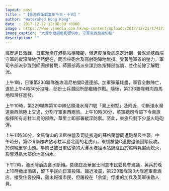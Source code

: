 ```yaml
---
layout: post
title : "【香港保衛戰當年今日・十五】"
author: "Watershed Hong Kong"
date  : 2017-12-22 12:00:00 +0800
image : https://www.vjmedia.com.hk/wp-content/uploads/2017/12/21/174172/201712_Onthisday_15-960x960.jpg
image_caption: "大潭水塘癱瘓影響供水，守軍東西旅被切割"
description: ""
---
```


經歷連日激戰，日軍漸漸在港島站穩陣腳，但進度落後於原定計劃，黃泥涌峽西端守軍的縱深陣地仍然健在，而赤柱砲台及高射砲陣地無損。受著陸軍省的壓力，軍司令部派參謀到師團部督戰，師團部再派參謀到各指揮部協調，並往前線了解戰況。

<!--more-->

上午1時，日軍第230聯隊進攻溫尼柏營D連連部。加軍彈藥耗盡，軍官全數陣亡，遂於上午4時30分投降，部份士兵潛回所部繼續作戰。隨後，第230聯隊轉向跑馬地和灣仔進發。

上午10時，第229聯隊第10中隊佔領淺水灣71號「灣上別墅」及附近，切斷淺水灣道東西旅陸上交通，分割守軍東西兩旅。上午10時30分，英軍總司令部下令東旅指揮所有赤柱半島的部隊，華里士即部署縱深防禦。至此，東旅只剩下少量火砲砲彈。

上午11時30分，金馬倫山的溫尼柏營及司徒拔道的蘇格蘭營同遭砲擊及空襲。中午時分，第229聯隊攻佔赤柱半島北面的老虎山，來福槍營C連撤退後回頭反攻，於傍晚重奪山頭。早前已被日軍佔領的大潭水塘抽水站鍋爐由於燃料耗盡而熄火，影響港島大部份地區供水。

下午2時，淺水灣酒店食水斷絕。莫德庇及華里士同意市民委員會建議，英兵於晚上10時撤出酒店，留下平民向日軍投降。臨近凌晨，第229聯隊第3大隊進軍至酒店，接受住客投降，雖未報復市民，但屠殺在「余堡」俘虜的加兵及英軍後勤人員。

<!--END-->